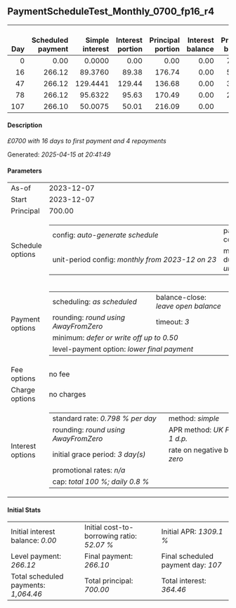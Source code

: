 <h2>PaymentScheduleTest_Monthly_0700_fp16_r4</h2>
<table>
    <thead style="vertical-align: bottom;">
        <th style="text-align: right;">Day</th>
        <th style="text-align: right;">Scheduled payment</th>
        <th style="text-align: right;">Simple interest</th>
        <th style="text-align: right;">Interest portion</th>
        <th style="text-align: right;">Principal portion</th>
        <th style="text-align: right;">Interest balance</th>
        <th style="text-align: right;">Principal balance</th>
        <th style="text-align: right;">Total simple interest</th>
        <th style="text-align: right;">Total interest</th>
        <th style="text-align: right;">Total principal</th>
    </thead>
    <tr style="text-align: right;">
        <td class="ci00">0</td>
        <td class="ci01" style="white-space: nowrap;">0.00</td>
        <td class="ci02">0.0000</td>
        <td class="ci03">0.00</td>
        <td class="ci04">0.00</td>
        <td class="ci05">0.00</td>
        <td class="ci06">700.00</td>
        <td class="ci07">0.0000</td>
        <td class="ci08">0.00</td>
        <td class="ci09">0.00</td>
    </tr>
    <tr style="text-align: right;">
        <td class="ci00">16</td>
        <td class="ci01" style="white-space: nowrap;">266.12</td>
        <td class="ci02">89.3760</td>
        <td class="ci03">89.38</td>
        <td class="ci04">176.74</td>
        <td class="ci05">0.00</td>
        <td class="ci06">523.26</td>
        <td class="ci07">89.3760</td>
        <td class="ci08">89.38</td>
        <td class="ci09">176.74</td>
    </tr>
    <tr style="text-align: right;">
        <td class="ci00">47</td>
        <td class="ci01" style="white-space: nowrap;">266.12</td>
        <td class="ci02">129.4441</td>
        <td class="ci03">129.44</td>
        <td class="ci04">136.68</td>
        <td class="ci05">0.00</td>
        <td class="ci06">386.58</td>
        <td class="ci07">218.8201</td>
        <td class="ci08">218.82</td>
        <td class="ci09">313.42</td>
    </tr>
    <tr style="text-align: right;">
        <td class="ci00">78</td>
        <td class="ci01" style="white-space: nowrap;">266.12</td>
        <td class="ci02">95.6322</td>
        <td class="ci03">95.63</td>
        <td class="ci04">170.49</td>
        <td class="ci05">0.00</td>
        <td class="ci06">216.09</td>
        <td class="ci07">314.4522</td>
        <td class="ci08">314.45</td>
        <td class="ci09">483.91</td>
    </tr>
    <tr style="text-align: right;">
        <td class="ci00">107</td>
        <td class="ci01" style="white-space: nowrap;">266.10</td>
        <td class="ci02">50.0075</td>
        <td class="ci03">50.01</td>
        <td class="ci04">216.09</td>
        <td class="ci05">0.00</td>
        <td class="ci06">0.00</td>
        <td class="ci07">364.4598</td>
        <td class="ci08">364.46</td>
        <td class="ci09">700.00</td>
    </tr>
</table>
<h4>Description</h4>
<p><i>£0700 with 16 days to first payment and 4 repayments</i></p>
<p>Generated: <i>2025-04-15 at 20:41:49</i></p>
<h4>Parameters</h4>
<table>
    <tr>
        <td>As-of</td>
        <td>2023-12-07</td>
    </tr>
    <tr>
        <td>Start</td>
        <td>2023-12-07</td>
    </tr>
    <tr>
        <td>Principal</td>
        <td>700.00</td>
    </tr>
    <tr>
        <td>Schedule options</td>
        <td>
            <table>
                <tr>
                    <td>config: <i>auto-generate schedule</i></td>
                    <td>payment count: <i>4</i></td>
                </tr>
                <tr>
                    <td style="white-space: nowrap;">unit-period config: <i>monthly from 2023-12 on 23</i></td>
                    <td>max duration: <i>unlimited</i></td>
                </tr>
            </table>
        </td>
    </tr>
    <tr>
        <td>Payment options</td>
        <td>
            <table>
                <tr>
                    <td>scheduling: <i>as scheduled</i></td>
                    <td>balance-close: <i>leave&nbsp;open&nbsp;balance</i></td>
                </tr>
                <tr>
                    <td>rounding: <i>round using AwayFromZero</i></td>
                    <td>timeout: <i>3</i></td>
                </tr>
                <tr>
                    <td colspan='2'>minimum: <i>defer&nbsp;or&nbsp;write&nbsp;off&nbsp;up&nbsp;to&nbsp;0.50</i></td>
                </tr>
                <tr>
                    <td colspan='2'>level-payment option: <i>lower&nbsp;final&nbsp;payment</i></td>
                </tr>
            </table>
        </td>
    </tr>
    <tr>
        <td>Fee options</td>
        <td>no fee
        </td>
    </tr>
    <tr>
        <td>Charge options</td>
        <td>no charges
        </td>
    </tr>
    <tr>
        <td>Interest options</td>
        <td>
            <table>
                <tr>
                    <td>standard rate: <i>0.798 % per day</i></td>
                    <td>method: <i>simple</i></td>
                </tr>
                <tr>
                    <td>rounding: <i>round using AwayFromZero</i></td>
                    <td>APR method: <i>UK FCA to 1 d.p.</i></td>
                </tr>
                <tr>
                    <td>initial grace period: <i>3 day(s)</i></td>
                    <td>rate on negative balance: <i>zero</i></td>
                </tr>
                <tr>
                    <td colspan="2">promotional rates: <i><i>n/a</i></i></td>
                </tr>
                <tr>
                    <td colspan="2">cap: <i>total 100 %; daily 0.8 %</td>
                </tr>
            </table>
        </td>
    </tr>
</table>
<h4>Initial Stats</h4>
<table>
    <tr>
        <td>Initial interest balance: <i>0.00</i></td>
        <td>Initial cost-to-borrowing ratio: <i>52.07 %</i></td>
        <td>Initial APR: <i>1309.1 %</i></td>
    </tr>
    <tr>
        <td>Level payment: <i>266.12</i></td>
        <td>Final payment: <i>266.10</i></td>
        <td>Final scheduled payment day: <i>107</i></td>
    </tr>
    <tr>
        <td>Total scheduled payments: <i>1,064.46</i></td>
        <td>Total principal: <i>700.00</i></td>
        <td>Total interest: <i>364.46</i></td>
    </tr>
</table>
